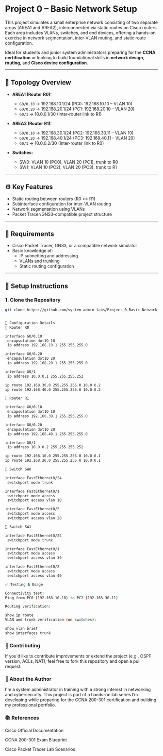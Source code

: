 # Project 0 – Basic Network Setup

This project simulates a small enterprise network consisting of two separate areas (AREA1 and AREA2), interconnected via static routes on Cisco routers. Each area includes VLANs, switches, and end devices, offering a hands-on exercise in network segmentation, inter-VLAN routing, and static route configuration.

Ideal for students and junior system administrators preparing for the **CCNA certification** or looking to build foundational skills in **network design**, **routing**, and **Cisco device configuration**.

---

## 📌 Topology Overview


- **AREA1 (Router R0):**
  - `G0/0.10` → 192.168.10.1/24 (PC0: 192.168.10.10 – VLAN 10)
  - `G0/0.20` → 192.168.20.1/24 (PC1: 192.168.20.10 – VLAN 20)
  - `G0/1`    → 10.0.0.1/30 (Inter-router link to R1)

- **AREA2 (Router R1):**
  - `G0/0.10` → 192.168.30.1/24 (PC2: 192.168.30.11 – VLAN 10)
  - `G0/0.20` → 192.168.40.1/24 (PC3: 192.168.40.11 – VLAN 20)
  - `G0/1`    → 10.0.0.2/30 (Inter-router link to R0)

- **Switches:**
  - SW0: VLAN 10 (PC0), VLAN 20 (PC1), trunk to R0
  - SW1: VLAN 10 (PC2), VLAN 20 (PC3), trunk to R1

---

## ⚙️ Key Features

- Static routing between routers (R0 ↔ R1)
- Subinterface configuration for inter-VLAN routing
- Network segmentation using VLANs
- Packet Tracer/GNS3-compatible project structure

---

## 🧰 Requirements

- Cisco Packet Tracer, GNS3, or a compatible network simulator
- Basic knowledge of:
  - IP subnetting and addressing
  - VLANs and trunking
  - Static routing configuration

---

## 🚀 Setup Instructions

### 1. Clone the Repository
```bash
git clone https://github.com/system-admin-labs/Project_0_Basic_Network_Setup.git


🔧 Configuration Details
📍 Router R0

interface G0/0.10
 encapsulation dot1Q 10
 ip address 192.168.10.1 255.255.255.0

interface G0/0.20
 encapsulation dot1Q 20
 ip address 192.168.20.1 255.255.255.0

interface G0/1
 ip address 10.0.0.1 255.255.255.252

ip route 192.168.30.0 255.255.255.0 10.0.0.2
ip route 192.168.40.0 255.255.255.0 10.0.0.2

📍 Router R1

interface G0/0.10
 encapsulation dot1Q 10
 ip address 192.168.30.1 255.255.255.0

interface G0/0.20
 encapsulation dot1Q 20
 ip address 192.168.40.1 255.255.255.0

interface G0/1
 ip address 10.0.0.2 255.255.255.252

ip route 192.168.10.0 255.255.255.0 10.0.0.1
ip route 192.168.20.0 255.255.255.0 10.0.0.1

📍 Switch SW0

interface FastEthernet0/24
 switchport mode trunk

interface FastEthernet0/1
 switchport mode access
 switchport access vlan 10

interface FastEthernet0/2
 switchport mode access
 switchport access vlan 20

📍 Switch SW1

interface FastEthernet0/24
 switchport mode trunk

interface FastEthernet0/1
 switchport mode access
 switchport access vlan 30

interface FastEthernet0/2
 switchport mode access
 switchport access vlan 40

✅ Testing & Usage

Connectivity test:
Ping from PC0 (192.168.10.10) to PC2 (192.168.30.11)

Routing verification:

show ip route
VLAN and trunk verification (on switches):

show vlan brief
show interfaces trunk


```


### 🤝 Contributing
If you'd like to contribute improvements or extend the project (e.g., OSPF version, ACLs, NAT), feel free to fork this repository and open a pull request.

### 🙋 About the Author
I'm a system administrator in training with a strong interest in networking and cybersecurity. This project is part of a hands-on lab series I’m developing while preparing for the CCNA 200-301 certification and building my professional portfolio.

### 📚 References

Cisco Official Documentation

CCNA 200-301 Exam Blueprint

Cisco Packet Tracer Lab Scenarios
